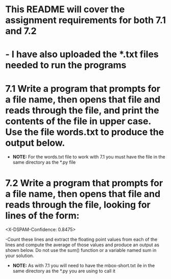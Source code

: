 # This README will cover the assignment requirements for both 7.1 and 7.2

# - I have also uploaded the *.txt files needed to run the programs

# 7.1 Write a program that prompts for a file name, then opens that file and reads through the file, and print the contents of the file in upper case. Use the file words.txt to produce the output below.
  - **NOTE:** For the words.txt file to work with 7.1 you must have the file in the same directory as the *.py file

# 7.2 Write a program that prompts for a file name, then opens that file and reads through the file, looking for lines of the form: 
  <X-DSPAM-Confidence:    0.8475>
  
  -Count these lines and extract the floating point values from each of the lines and compute the average of those values and produce an output as shown below. Do not use the sum() function or a variable named sum in your solution. 
-  **NOTE:** As with 7.1 you will need to have the mbox-short.txt ile in the same directory as the *.py you are using to call it
